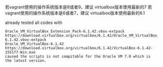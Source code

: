 

若vagrant使用的操作系统版本是8或者9，建议 virtualbox版本使用最新的7
若vagrant使用的操作系统版本是6或者7，建议 virtualbox版本使用最新的6.1


already tested all codes with 
```
Oracle_VM_VirtualBox_Extension_Pack-6.1.42.vbox-extpack
https://download.virtualbox.org/virtualbox/6.1.42/Oracle_VM_VirtualBox_Extension_Pack-6.1.42.vbox-extpack 
Oracle_VM_VirtualBox-6.1.42
https://download.virtualbox.org/virtualbox/6.1.42/VirtualBox-6.1.42-155177-Win.exe
caused the scripts is not compitable for the Oracle VM 7.0 which is the latest version.

```



